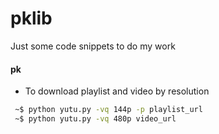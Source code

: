 # pklib
Just some code snippets to do my work
#### pk 
- To download playlist and video by resolution 
 ```sh
  ~$ python yutu.py -vq 144p -p playlist_url 
  ~$ python yutu.py -vq 480p video_url
  ```
